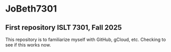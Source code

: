 # JoBeth7301
## First repository ISLT 7301, Fall 2025
This repository is to familiarize myself with GitHub, gCloud, etc. Checking to see if this works now.
